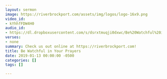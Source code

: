 ```yaml
---
layout: sermon
image: https://riverbrockport.com/assets/img/logos/logo-16x9.png
video_id:
- kYhhfFDW4H0
audio_id:
- https://dl.dropboxusercontent.com/s/dsrxtmuqji0dxwc/Be%20Watchful%20in%20Your%20Prayers.mp3?dl=0
verses:
- none
summary: Check us out online at https://riverbrockport.com!
title: Be Watchful in Your Prayers
date: 2019-01-13 00:00:00 -0500
categories: []
tags: []

---
```


